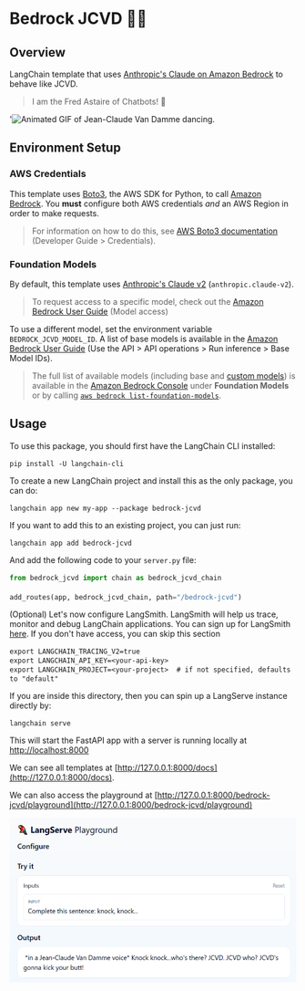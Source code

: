 # Bedrock JCVD 🕺🥋

## Overview

LangChain template that uses [Anthropic's Claude on Amazon Bedrock](https://aws.amazon.com/bedrock/claude/) to behave like JCVD.

> I am the Fred Astaire of Chatbots! 🕺

'![Animated GIF of Jean-Claude Van Damme dancing.](https://media.tenor.com/CVp9l7g3axwAAAAj/jean-claude-van-damme-jcvd.gif "Jean-Claude Van Damme Dancing")

## Environment Setup

### AWS Credentials

This template uses [Boto3](https://boto3.amazonaws.com/v1/documentation/api/latest/index.html), the AWS SDK for Python, to call [Amazon Bedrock](https://aws.amazon.com/bedrock/). You **must** configure both AWS credentials *and* an AWS Region in order to make requests. 

> For information on how to do this, see [AWS Boto3 documentation](https://boto3.amazonaws.com/v1/documentation/api/latest/guide/credentials.html) (Developer Guide > Credentials).

### Foundation Models

By default, this template uses [Anthropic's Claude v2](https://aws.amazon.com/about-aws/whats-new/2023/08/claude-2-foundation-model-anthropic-amazon-bedrock/) (`anthropic.claude-v2`).

> To request access to a specific model, check out the [Amazon Bedrock User Guide](https://docs.aws.amazon.com/bedrock/latest/userguide/model-access.html) (Model access)

To use a different model, set the environment variable `BEDROCK_JCVD_MODEL_ID`. A list of base models is available in the [Amazon Bedrock User Guide](https://docs.aws.amazon.com/bedrock/latest/userguide/model-ids-arns.html) (Use the API > API operations > Run inference > Base Model IDs).

> The full list of available models (including base and [custom models](https://docs.aws.amazon.com/bedrock/latest/userguide/custom-models.html)) is available in the [Amazon Bedrock Console](https://docs.aws.amazon.com/bedrock/latest/userguide/using-console.html) under **Foundation Models** or by calling [`aws bedrock list-foundation-models`](https://docs.aws.amazon.com/cli/latest/reference/bedrock/list-foundation-models.html).

## Usage

To use this package, you should first have the LangChain CLI installed:

```shell
pip install -U langchain-cli
```

To create a new LangChain project and install this as the only package, you can do:

```shell
langchain app new my-app --package bedrock-jcvd
```

If you want to add this to an existing project, you can just run:

```shell
langchain app add bedrock-jcvd
```

And add the following code to your `server.py` file:
```python
from bedrock_jcvd import chain as bedrock_jcvd_chain

add_routes(app, bedrock_jcvd_chain, path="/bedrock-jcvd")
```

(Optional) Let's now configure LangSmith. 
LangSmith will help us trace, monitor and debug LangChain applications. 
You can sign up for LangSmith [here](https://smith.langchain.com/). 
If you don't have access, you can skip this section


```shell
export LANGCHAIN_TRACING_V2=true
export LANGCHAIN_API_KEY=<your-api-key>
export LANGCHAIN_PROJECT=<your-project>  # if not specified, defaults to "default"
```

If you are inside this directory, then you can spin up a LangServe instance directly by:

```shell
langchain serve
```

This will start the FastAPI app with a server is running locally at 
[http://localhost:8000](http://localhost:8000)

We can see all templates at [http://127.0.0.1:8000/docs](http://127.0.0.1:8000/docs).

We can also access the playground at [http://127.0.0.1:8000/bedrock-jcvd/playground](http://127.0.0.1:8000/bedrock-jcvd/playground)

![Screenshot of the LangServe Playground interface with an example input and output demonstrating a Jean-Claude Van Damme voice imitation.](jcvd_langserve.png "JCVD Playground")